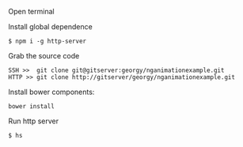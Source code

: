 Open terminal

Install global dependence
```
$ npm i -g http-server
```

Grab the source code
```
SSH >>  git clone git@gitserver:georgy/nganimationexample.git
HTTP >> git clone http://gitserver/georgy/nganimationexample.git
```

Install bower components:
```
bower install
```

Run http server
```
$ hs
```

